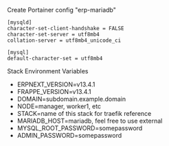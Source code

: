 Create Portainer config "erp-mariadb"

```
[mysqld]
character-set-client-handshake = FALSE
character-set-server = utf8mb4
collation-server = utf8mb4_unicode_ci
 
[mysql]
default-character-set = utf8mb4
```

Stack Environment Variables

- ERPNEXT_VERSION=v13.4.1
- FRAPPE_VERSION=v13.4.1
- DOMAIN=subdomain.example.domain
- NODE=manager, worker1, etc
- STACK=name of this stack for traefik reference
- MARIADB_HOST=mariadb, feel free to use external
- MYSQL_ROOT_PASSWORD=somepassword
- ADMIN_PASSWORD=somepassword
